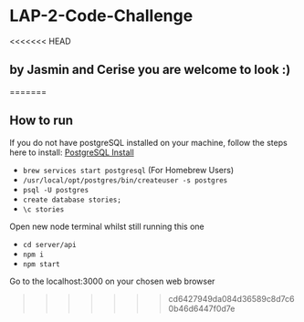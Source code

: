 # LAP-2-Code-Challenge

<<<<<<< HEAD
## by Jasmin and Cerise you are welcome to look :) 
=======
## How to run 

If you do not have postgreSQL installed on your machine, follow the steps here to install: [PostgreSQL Install](https://www.postgresql.org/download/)

- `brew services start postgresql` (For Homebrew Users)
- `/usr/local/opt/postgres/bin/createuser -s postgres`
- `psql -U postgres`
- `create database stories;`
- `\c stories` 

Open new node terminal whilst still running this one

- `cd server/api`
- `npm i`
- `npm start`

Go to the localhost:3000 on your chosen web browser 

>>>>>>> cd6427949da084d36589c8d7c60b46d6447f0d7e
